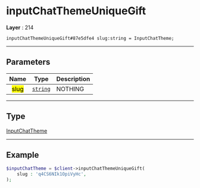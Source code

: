 # inputChatThemeUniqueGift

**Layer** : 214

```tl
inputChatThemeUniqueGift#87e5dfe4 slug:string = InputChatTheme;
```

---

## Parameters

| Name | Type | Description |
| :---: | :---: | :--- |
| <mark>slug</mark> | [`string`](type/string) | NOTHING |

---

## Type

[InputChatTheme](type/InputChatTheme)

---

## Example

```php
$inputChatTheme = $client->inputChatThemeUniqueGift(
	slug : 'q4CS6NIk1OpiVyHc',
);
```